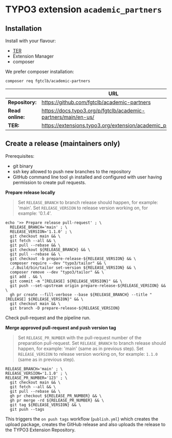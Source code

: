 # TYPO3 extension `academic_partners`

## Installation

Install with your flavour:

* [TER](https://extensions.typo3.org/extension/academic_partners/)
* Extension Manager
* composer

We prefer composer installation:
```bash
composer req fgtclb/academic-partners
```

|                  | URL                                                           |
|------------------|---------------------------------------------------------------|
| **Repository:**  | https://github.com/fgtclb/academic-partners                   |
| **Read online:** | https://docs.typo3.org/p/fgtclb/academic-partners/main/en-us/ |
| **TER:**         | https://extensions.typo3.org/extension/academic_partners/     |


## Create a release (maintainers only)

Prerequisites:

* git binary
* ssh key allowed to push new branches to the repository
* GitHub command line tool `gh` installed and configured with user having permission to create pull requests.

**Prepare release locally**

> Set `RELEASE_BRANCH` to branch release should happen, for example: 'main'.
> Set `RELEASE_VERSION` to release version working on, for example: '0.1.4'.

```shell
echo '>> Prepare release pull-request' ; \
  RELEASE_BRANCH='main' ; \
  RELEASE_VERSION='1.1.0' ; \
  git checkout main && \
  git fetch --all && \
  git pull --rebase && \
  git checkout ${RELEASE_BRANCH} && \
  git pull --rebase && \
  git checkout -b prepare-release-${RELEASE_VERSION} && \
  composer require --dev "typo3/tailor" && \
  ./.Build/bin/tailor set-version ${RELEASE_VERSION} && \
  composer remove --dev "typo3/tailor" && \
  git add . && \
  git commit -m "[RELEASE] ${RELEASE_VERSION}" && \
  git push --set-upstream origin prepare-release-${RELEASE_VERSION} && \
  gh pr create --fill-verbose --base ${RELEASE_BRANCH} --title "[RELEASE] ${RELEASE_VERSION}" && \
  git checkout main && \
  git branch -D prepare-release-${RELEASE_VERSION}
```

Check pull-request and the pipeline run.

**Merge approved pull-request and push version tag**

> Set `RELEASE_PR_NUMBER` with the pull-request number of the preparation pull-request.
> Set `RELEASE_BRANCH` to branch release should happen, for example: 'main' (same as in previous step).
> Set `RELEASE_VERSION` to release version working on, for example: `1.1.0` (same as in previous step).

```shell
RELEASE_BRANCH='main' ; \
RELEASE_VERSION='1.1.0' ; \
RELEASE_PR_NUMBER='123' ; \
  git checkout main && \
  git fetch --all && \
  git pull --rebase && \
  gh pr checkout ${RELEASE_PR_NUMBER} && \
  gh pr merge -rd ${RELEASE_PR_NUMBER} && \
  git tag ${RELEASE_VERSION} && \
  git push --tags
```

This triggers the `on push tags` workflow (`publish.yml`) which creates the upload package,
creates the GitHub release and also uploads the release to the TYPO3 Extension Repository.
